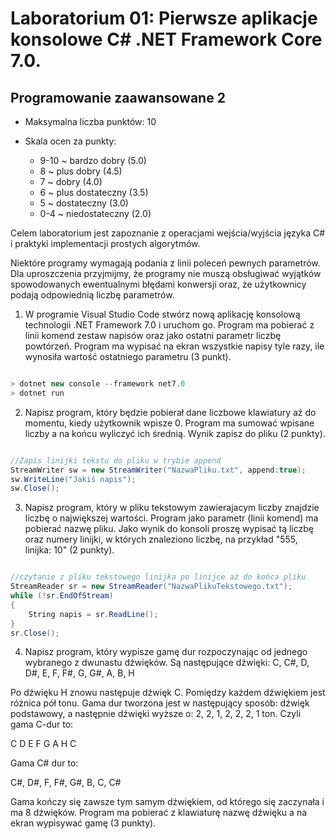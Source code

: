 # Laboratorium 01: Pierwsze aplikacje konsolowe C# .NET Framework Core 7.0.
## Programowanie zaawansowane 2

- Maksymalna liczba punktów: 10

- Skala ocen za punkty:
    - 9-10 ~ bardzo dobry (5.0)
    - 8 ~ plus dobry (4.5)
    - 7 ~ dobry (4.0)
    - 6 ~ plus dostateczny (3.5)
    - 5 ~ dostateczny (3.0)
    - 0-4 ~ niedostateczny (2.0)

Celem laboratorium jest zapoznanie z operacjami wejścia/wyjścia języka C# i praktyki implementacji prostych algorytmów. 

Niektóre programy wymagają podania z linii poleceń pewnych parametrów. Dla uproszczenia przyjmijmy, że programy nie muszą obsługiwać wyjątków spowodowanych ewentualnymi błędami konwersji oraz, że użytkownicy podają odpowiednią liczbę parametrów.

1. W programie Visual Studio Code stwórz nową aplikację konsolową technologii .NET Framework 7.0 i uruchom go. Program ma pobierać z linii komend zestaw napisów oraz jako ostatni parametr liczbę powtórzeń. Program ma wypisać na ekran wszystkie napisy tyle razy, ile wynosiła wartość ostatniego parametru (3 punkt).

```cs

> dotnet new console --framework net7.0
> dotnet run
```

2. Napisz program, który będzie pobierał dane liczbowe klawiatury aż do momentu, kiedy użytkownik wpisze 0. Program ma sumować wpisane liczby a na końcu wyliczyć ich średnią. Wynik zapisz do pliku (2 punkty).

```cs

//Zapis linijki tekstu do pliku w trybie append
StreamWriter sw = new StreamWriter("NazwaPliku.txt", append:true);
sw.WriteLine("Jakiś napis");
sw.Close();

```

3. Napisz program, który w pliku tekstowym zawierajacym liczby znajdzie liczbę o największej wartości. Program jako parametr (linii komend) ma pobierać nazwę pliku. Jako wynik do konsoli proszę wypisać tą liczbę oraz numery linijki, w których znaleziono liczbę, na przykład "555, linijka: 10" (2 punkty).

```cs

//czytanie z pliku tekstowego linijka po linijce aż do końca pliku
StreamReader sr = new StreamReader("NazwaPlikuTekstowego.txt");
while (!sr.EndOfStream)
{
    String napis = sr.ReadLine();
}
sr.Close();

```

4. Napisz program, który wypisze gamę dur rozpoczynając od jednego wybranego z dwunastu dźwięków. Są następujące dźwięki:
C, C#, D, D#, E, F, F#, G, G#, A, B, H

Po dźwięku H znowu następuje dźwięk C. Pomiędzy każdem dźwiękiem jest różnica pół tonu. Gama dur tworzona jest w następujący sposób: dźwięk podstawowy, a następnie dźwięki wyższe o: 2, 2, 1, 2, 2, 2, 1 ton. Czyli gama C-dur to: 

C D E F G A H C 

Gama C# dur to: 

C#, D#, F, F#, G#, B, C, C#

Gama kończy się zawsze tym samym dźwiękiem, od którego się zaczynała i ma 8 dźwięków. Program ma pobierać z klawiaturę nazwę dźwięku a na ekran wypisywać gamę (3 punkty).
